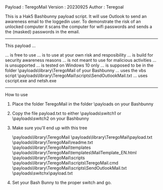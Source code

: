 Payload     : TeregoMail
Version     : 20230925
Author      : Teregoal

This is a Hak5 Bashbunny payload script. It will use Outlook to send an awareness email to the
loggedin user. To demonstrate the risk of an unlocked computer it scans the computer for wifi
passwords and sends a the (masked) passwords in the email.  

-----------------------------------------------------------------------------------------------

This payload ...

... is free to use
... is to use at your own risk and resposibility
... is build for security awareness reasons
... is not meant to use for malicious activities
... is unsupported
... is tested on Windows 10 only
... is supposed to be in the folder \payloads\library\TeregoMail of your Bashbunny
... uses the vbs script \payloads\library\TeregoMail\scripts\SendOutlookMail.txt
... uses cscript.exe and netsh.exe 

-----------------------------------------------------------------------------------------------

How to use

1. Place the folder TeregoMail in the folder \payloads on your Bashbunny 
2. Copy the file payload.txt to either \payloads\switch1 or \payloads\switch2 on your Bashbunny
3. Make sure you'll end up with this tree

   \payloads\library\TeregoMail
   \payloads\library\TeregoMail\payload.txt
   \payloads\library\TeregoMail\readme.txt
   \payloads\library\TeregoMail\templates
   \payloads\library\TeregoMail\templates\MailTemplate_EN.html
   \payloads\library\TeregoMail\scripts\
   \payloads\library\TeregoMail\scripts\TeregoMail.cmd
   \payloads\library\TeregoMail\scripts\SendOutlookMail.txt
   \payloads\switchx\payload.txt

4. Set your Bash Bunny to the proper switch and go.
